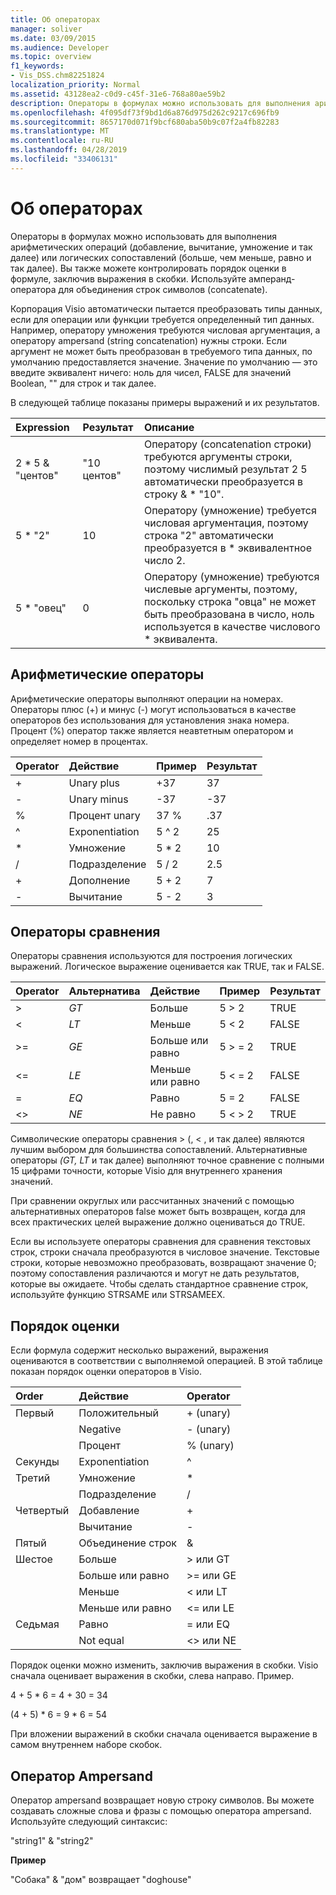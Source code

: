 ```yaml
---
title: Об операторах
manager: soliver
ms.date: 03/09/2015
ms.audience: Developer
ms.topic: overview
f1_keywords:
- Vis_DSS.chm82251824
localization_priority: Normal
ms.assetid: 43128ea2-c0d9-c45f-31e6-768a80ae59b2
description: Операторы в формулах можно использовать для выполнения арифметических операций (добавление, вычитание, умножение и так далее) или логических сопоставлений (больше, чем меньше, равно и так далее). Вы также можете контролировать порядок оценки в формуле, заключив выражения в скобки. Используйте амперанд-оператора для объединения строк символов (concatenate).
ms.openlocfilehash: 4f095df73f9bd1d6a876d975d262c9217c696fb9
ms.sourcegitcommit: 8657170d071f9bcf680aba50b9c07f2a4fb82283
ms.translationtype: MT
ms.contentlocale: ru-RU
ms.lasthandoff: 04/28/2019
ms.locfileid: "33406131"
---
```

# <a name="about-operators"></a>Об операторах

Операторы в формулах можно использовать для выполнения арифметических операций (добавление, вычитание, умножение и так далее) или логических сопоставлений (больше, чем меньше, равно и так далее). Вы также можете контролировать порядок оценки в формуле, заключив выражения в скобки. Используйте амперанд-оператора для объединения строк символов (concatenate).
  
Корпорация Visio автоматически пытается преобразовать типы данных, если для операции или функции требуется определенный тип данных. Например, оператору умножения требуются числовая аргументация, а оператору ampersand (string concatenation) нужны строки. Если аргумент не может быть преобразован в требуемого типа данных, по умолчанию предоставляется значение. Значение по умолчанию — это введите эквивалент ничего: ноль для чисел, FALSE для значений Boolean, "" для строк и так далее.
  
В следующей таблице показаны примеры выражений и их результатов.
  
|**Expression**|**Результат**|**Описание**|
|:-----|:-----|:-----|
| 2 \* 5 &amp; "центов"  <br/> | "10 центов"  <br/> | Оператору (concatenation строки) требуются аргументы строки, поэтому числимый результат 2 5 автоматически преобразуется в строку &amp; \* "10".  <br/> |
| 5 \* "2"  <br/> | 10   <br/> | Оператору (умножение) требуется числовая аргументация, поэтому строка "2" автоматически преобразуется в \* эквивалентное число 2.  <br/> |
| 5 \* "овец"  <br/> | 0  <br/> | Оператору (умножение) требуются числевые аргументы, поэтому, поскольку строка "овца" не может быть преобразована в число, ноль используется в качестве числового \* эквивалента.  <br/> |
   
## <a name="arithmetic-operators"></a>Арифметические операторы

Арифметические операторы выполняют операции на номерах. Операторы плюс (+) и минус (-) могут использоваться в качестве операторов без использования для установления знака номера. Процент (%) оператор также является неавтетным оператором и определяет номер в процентах.
  
|**Operator**|**Действие**|**Пример**|**Результат**|
|:-----|:-----|:-----|:-----|
| +  <br/> | Unary plus  <br/> | +37  <br/> | 37  <br/> |
| -  <br/> | Unary minus  <br/> | -37  <br/> | -37  <br/> |
| %  <br/> | Процент unary  <br/> | 37 %  <br/> | .37  <br/> |
| ^  <br/> | Exponentiation  <br/> | 5 ^ 2  <br/> | 25  <br/> |
| \*  <br/> | Умножение  <br/> | 5 \* 2  <br/> | 10   <br/> |
| /  <br/> | Подразделение  <br/> | 5 / 2  <br/> | 2.5  <br/> |
| +  <br/> | Дополнение  <br/> | 5 + 2  <br/> | 7   <br/> |
| -  <br/> | Вычитание  <br/> | 5 - 2  <br/> | 3  <br/> |
   
## <a name="comparison-operators"></a>Операторы сравнения

Операторы сравнения используются для построения логических выражений. Логическое выражение оценивается как TRUE, так и FALSE.
  
|**Operator**|**Альтернатива**|**Действие**|**Пример**|**Результат**|
|:-----|:-----|:-----|:-----|:-----|
| \>  <br/> | _GT_  <br/> | Больше  <br/> | 5 \> 2  <br/> | TRUE  <br/> |
| \<  <br/> | _LT_  <br/> | Меньше  <br/> | 5 \< 2  <br/> | FALSE  <br/> |
| \>=  <br/> | _GE_  <br/> | Больше или равно  <br/> | 5 \> = 2  <br/> | TRUE  <br/> |
| \<=  <br/> | _LE_  <br/> | Меньше или равно  <br/> | 5 \< = 2  <br/> | FALSE  <br/> |
| =  <br/> | _EQ_  <br/> | Равно  <br/> | 5 = 2  <br/> | FALSE  <br/> |
| \<\>  <br/> | _NE_  <br/> | Не равно  <br/> | 5 \< \> 2  <br/> | TRUE  <br/> |
   
Символические операторы сравнения \> (, \< , и так далее) являются лучшим выбором для большинства сопоставлений. Альтернативные операторы _(GT,_ _LT_ и так далее) выполняют точное сравнение с полными 15 цифрами точности, которые Visio для внутреннего хранения значений.
  
При сравнении округлых или рассчитанных значений с помощью альтернативных операторов false может быть возвращен, когда для всех практических целей выражение должно оцениваться до TRUE.
  
Если вы используете операторы сравнения для сравнения текстовых строк, строки сначала преобразуются в числовое значение. Текстовые строки, которые невозможно преобразовать, возвращают значение 0; поэтому сопоставления различаются и могут не дать результатов, которые вы ожидаете. Чтобы сделать стандартное сравнение строк, используйте функцию STRSAME или STRSAMEEX.
  
## <a name="order-of-evaluation"></a>Порядок оценки

Если формула содержит несколько выражений, выражения оцениваются в соответствии с выполняемой операцией. В этой таблице показан порядок оценки операторов в Visio.
  
|**Order**|**Действие**|**Operator**|
|:-----|:-----|:-----|
|Первый  <br/> |Положительный  <br/> |+ (unary)  <br/> |
||Negative  <br/> |- (unary)  <br/> |
||Процент  <br/> |% (unary)  <br/> |
|Секунды  <br/> |Exponentiation  <br/> |^  <br/> |
|Третий  <br/> |Умножение  <br/> |\*  <br/> |
||Подразделение  <br/> |/  <br/> |
|Четвертый  <br/> |Добавление  <br/> |+  <br/> |
||Вычитание  <br/> |-  <br/> |
|Пятый  <br/> |Объединение строк  <br/> |&amp;  <br/> |
|Шестое  <br/> |Больше  <br/> |\> или GT  <br/> |
||Больше или равно  <br/> |\>= или GE  <br/> |
||Меньше  <br/> |\< или LT  <br/> |
||Меньше или равно  <br/> |\<= или LE  <br/> |
|Седьмая  <br/> |Равно  <br/> |= или EQ  <br/> |
||Not equal  <br/> |\<\> или NE  <br/> |
   
Порядок оценки можно изменить, заключив выражения в скобки. Visio сначала оценивает выражения в скобки, слева направо. Пример.
  
4 + 5 \* 6 = 4 + 30 = 34
  
(4 + 5) \* 6 = 9 \* 6 = 54
  
При вложении выражений в скобки сначала оценивается выражение в самом внутреннем наборе скобок.
  
## <a name="ampersand-operator"></a>Оператор Ampersand

Оператор ampersand возвращает новую строку символов. Вы можете создавать сложные слова и фразы с помощью оператора ampersand. Используйте следующий синтаксис:
  
"string1" &amp; "string2"
  
 **Пример**
  
"Собака" &amp; "дом" возвращает "doghouse"
  

